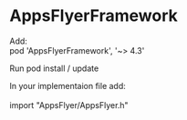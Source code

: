 # AppsFlyerFramework

Add:<br>
pod 'AppsFlyerFramework', '~> 4.3'

Run pod install / update

In your implementaion file add:<br><br>
import "AppsFlyer/AppsFlyer.h"
